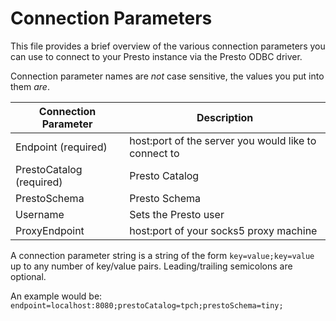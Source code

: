 
# Connection Parameters

This file provides a brief overview of the various connection parameters you can use to connect to
your Presto instance via the Presto ODBC driver.

Connection parameter names are *not* case sensitive, the values you put into them *are*.

Connection Parameter  | Description
------------- | -------------
Endpoint (required) | host:port of the server you would like to connect to
PrestoCatalog (required) | Presto Catalog
PrestoSchema | Presto Schema
Username | Sets the Presto user
ProxyEndpoint | host:port of your socks5 proxy machine

A connection parameter string is a string of the form `key=value;key=value` up to any number of
key/value pairs. Leading/trailing semicolons are optional.

An example would be:
`endpoint=localhost:8080;prestoCatalog=tpch;prestoSchema=tiny;`
